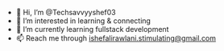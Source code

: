 - 👋 Hi, I’m @Techsavvyyshef03
- 👀 I’m interested in learning & connecting
- 🌱 I’m currently learning fullstack development 
- 📫 Reach me through ishefalirawlani.stimulating@gmail.com 

<!---
Techsavvyyshef03/Techsavvyyshef03 is a ✨ special ✨ repository because its `README.md` (this file) appears on your GitHub profile.
You can click the Preview link to take a look at your changes.
--->
